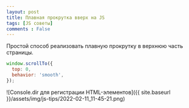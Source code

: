 ```yaml
---
layout: post
title: Плавная прокрутка вверх на JS
tags: [JS советы]
comments : False
---
```


Простой способ реализовать плавную прокрутку в верхнюю часть страницы.

```js
window.scrollTo({
  top: 0,
  behavior: 'smooth',
});
```

![Console.dir для регистрации HTML-элементов]({{ site.baseurl }}/assets/img/js-tips/2022-02-11_11-45-21.png)

